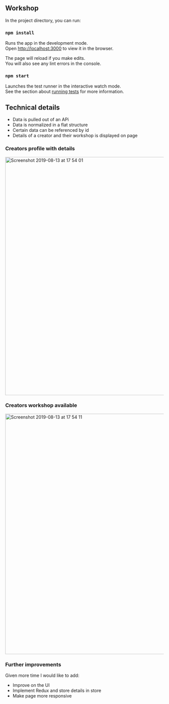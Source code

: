 ## Workshop

In the project directory, you can run:

### `npm install`

Runs the app in the development mode.<br>
Open [http://localhost:3000](http://localhost:3000) to view it in the browser.

The page will reload if you make edits.<br>
You will also see any lint errors in the console.

### `npm start`

Launches the test runner in the interactive watch mode.<br>
See the section about [running tests](https://facebook.github.io/create-react-app/docs/running-tests) for more information.

## Technical details

- Data is pulled out of an APi
- Data is normalized in a flat structure
- Certain data can be referenced by id
- Details of a creator and their workshop is displayed on page

### Creators profile with details
<img width="758" alt="Screenshot 2019-08-13 at 17 54 01" src="https://user-images.githubusercontent.com/17644847/62961184-2f9d0400-bdf4-11e9-8bee-de5f4b0fc2e8.png">

### Creators workshop available
<img width="765" alt="Screenshot 2019-08-13 at 17 54 11" src="https://user-images.githubusercontent.com/17644847/62961194-3297f480-bdf4-11e9-8478-aa54b374ad85.png">

### Further improvements

Given more time I would like to add:
- Improve on the UI
- Implement Redux and store details in store
- Make page more responsive 
